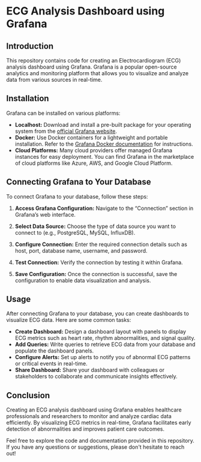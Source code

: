 # ECG Analysis Dashboard using Grafana

## Introduction

This repository contains code for creating an Electrocardiogram (ECG) analysis dashboard using Grafana. Grafana is a popular open-source analytics and monitoring platform that allows you to visualize and analyze data from various sources in real-time.

## Installation

Grafana can be installed on various platforms:

- **Localhost:** Download and install a pre-built package for your operating system from the [official Grafana website](https://grafana.com/get).
- **Docker:** Use Docker containers for a lightweight and portable installation. Refer to the [Grafana Docker documentation](https://grafana.com/docs/grafana/latest/installation/docker/) for instructions.
- **Cloud Platforms:** Many cloud providers offer managed Grafana instances for easy deployment. You can find Grafana in the marketplace of cloud platforms like Azure, AWS, and Google Cloud Platform.

## Connecting Grafana to Your Database

To connect Grafana to your database, follow these steps:

1. **Access Grafana Configuration:** Navigate to the “Connection” section in Grafana’s web interface.

2. **Select Data Source:** Choose the type of data source you want to connect to (e.g., PostgreSQL, MySQL, InfluxDB).

3. **Configure Connection:** Enter the required connection details such as host, port, database name, username, and password.

4. **Test Connection:** Verify the connection by testing it within Grafana.

5. **Save Configuration:** Once the connection is successful, save the configuration to enable data visualization and analysis.

## Usage

After connecting Grafana to your database, you can create dashboards to visualize ECG data. Here are some common tasks:

- **Create Dashboard:** Design a dashboard layout with panels to display ECG metrics such as heart rate, rhythm abnormalities, and signal quality.
- **Add Queries:** Write queries to retrieve ECG data from your database and populate the dashboard panels.
- **Configure Alerts:** Set up alerts to notify you of abnormal ECG patterns or critical events in real-time.
- **Share Dashboard:** Share your dashboard with colleagues or stakeholders to collaborate and communicate insights effectively.

## Conclusion

Creating an ECG analysis dashboard using Grafana enables healthcare professionals and researchers to monitor and analyze cardiac data efficiently. By visualizing ECG metrics in real-time, Grafana facilitates early detection of abnormalities and improves patient care outcomes.

Feel free to explore the code and documentation provided in this repository. If you have any questions or suggestions, please don't hesitate to reach out!

